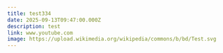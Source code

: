 ```yaml
---
title: test334
date: 2025-09-13T09:47:00.000Z
description: test
link: www.youtube.com
image: https://upload.wikimedia.org/wikipedia/commons/b/bd/Test.svg
---
```

